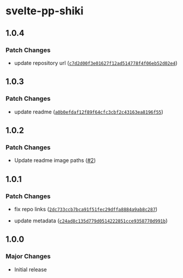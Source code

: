 # svelte-pp-shiki

## 1.0.4

### Patch Changes

- update repository url ([`c7d2d00f3e01627f12ad514778f4f06eb52d02e4`](https://github.com/timothycohen/samplekit/commit/c7d2d00f3e01627f12ad514778f4f06eb52d02e4))

## 1.0.3

### Patch Changes

- update readme ([`a0b0efdaf12f89f64cfc3cbf2c43163ea8196f55`](https://github.com/timothycohen/samplekit/commit/a0b0efdaf12f89f64cfc3cbf2c43163ea8196f55))

## 1.0.2

### Patch Changes

- Update readme image paths ([#2](https://github.com/timothycohen/samplekit/pull/2))

## 1.0.1

### Patch Changes

- fix repo links ([`2dc733ccb7bca91f51fec29dffa8884a9ab8c287`](https://github.com/timothycohen/samplekit/commit/2dc733ccb7bca91f51fec29dffa8884a9ab8c287))

- update metadata ([`c24ad8c135d779d0514222851cce9358770d991b`](https://github.com/timothycohen/samplekit/commit/c24ad8c135d779d0514222851cce9358770d991b))

## 1.0.0

### Major Changes

- Initial release
